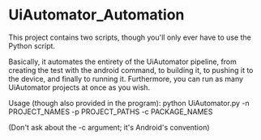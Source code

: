 UiAutomator_Automation
============

This project contains two scripts, though you'll only ever have to use the Python script.

Basically, it automates the entirety of the UiAutomator pipeline, from creating the test with the android command, to building it, to pushing it to the device, and finally to running it. 
Furthermore, you can run as many UiAutomator projects at once as you wish.

Usage (though also provided in the program):
    python UiAutomator.py -n PROJECT_NAMES -p PROJECT_PATHS -c PACKAGE_NAMES

(Don't ask about the -c argument; it's Android's convention)